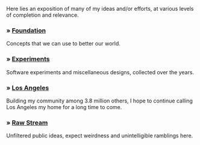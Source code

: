 Here lies an exposition of many of my ideas and/or efforts, at various levels of completion and relevance.

### &raquo; [Foundation](/expo/foundation)
Concepts that we can use to better our world.

### &raquo; [Experiments](/expo/experiments)
Software experiments and miscellaneous designs, collected over the years.

### &raquo; [Los Angeles](/expo/los-angeles)
Building my community among 3.8 million others, I hope to continue calling Los Angeles my home for a long time to come.

### &raquo; [Raw Stream](/expo/raw)
Unfiltered public ideas, expect weirdness and unintelligible ramblings here.
